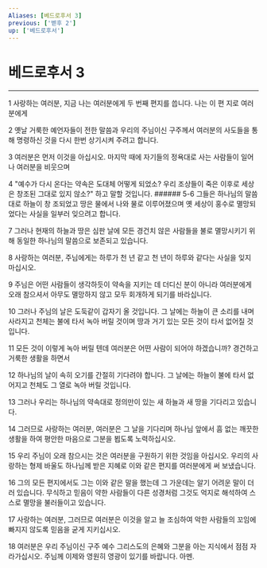 ```yaml
---
Aliases: [베드로후서 3]
previous: ['벧후 2']
up: ['베드로후서']
---
```

# 베드로후서 3

***


1 사랑하는 여러분, 지금 나는 여러분에게 두 번째 편지를 씁니다. 나는 이 편 지로 여러분에게 

2 옛날 거룩한 예언자들이 전한 말씀과 우리의 주님이신 구주께서 여러분의 사도들을 통해 명령하신 것을 다시 한번 상기시켜 주려고 합니다. 

3 여러분은 먼저 이것을 아십시오. 마지막 때에 자기들의 정욕대로 사는 사람들이 일어나 여러분을 비웃으며 

4 "예수가 다시 온다는 약속은 도대체 어떻게 되었소? 우리 조상들이 죽은 이후로 세상은 창조된 그대로 있지 않소?" 하고 말할 것입니다. ###### 5-6 그들은 하나님의 말씀대로 하늘이 창 조되었고 땅은 물에서 나와 물로 이루어졌으며 옛 세상이 홍수로 멸망되었다는 사실을 일부러 잊으려고 합니다. 

7 그러나 현재의 하늘과 땅은 심판 날에 모든 경건치 않은 사람들을 불로 멸망시키기 위해 동일한 하나님의 말씀으로 보존되고 있습니다. 

8 사랑하는 여러분, 주님에게는 하루가 천 년 같고 천 년이 하루와 같다는 사실을 잊지 마십시오. 

9 주님은 어떤 사람들이 생각하듯이 약속을 지키는 데 더디신 분이 아니라 여러분에게 오래 참으셔서 아무도 멸망하지 않고 모두 회개하게 되기를 바라십니다. 

10 그러나 주님의 날은 도둑같이 갑자기 올 것입니다. 그 날에는 하늘이 큰 소리를 내며 사라지고 천체는 불에 타서 녹아 버릴 것이며 땅과 거기 있는 모든 것이 타서 없어질 것입니다. 

11 모든 것이 이렇게 녹아 버릴 텐데 여러분은 어떤 사람이 되어야 하겠습니까? 경건하고 거룩한 생활을 하면서 

12 하나님의 날이 속히 오기를 간절히 기다려야 합니다. 그 날에는 하늘이 불에 타서 없어지고 천체도 그 열로 녹아 버릴 것입니다. 

13 그러나 우리는 하나님의 약속대로 정의만이 있는 새 하늘과 새 땅을 기다리고 있습니다. 

14 그러므로 사랑하는 여러분, 여러분은 그 날을 기다리며 하나님 앞에서 흠 없는 깨끗한 생활을 하여 평안한 마음으로 그분을 뵙도록 노력하십시오. 

15 우리 주님이 오래 참으시는 것은 여러분을 구원하기 위한 것임을 아십시오. 우리의 사랑하는 형제 바울도 하나님께 받은 지혜로 이와 같은 편지를 여러분에게 써 보냈습니다. 

16 그의 모든 편지에서도 그는 이와 같은 말을 했는데 그 가운데는 알기 어려운 말이 더러 있습니다. 무식하고 믿음이 약한 사람들이 다른 성경처럼 그것도 억지로 해석하여 스스로 멸망을 불러들이고 있습니다. 

17 사랑하는 여러분, 그러므로 여러분은 이것을 알고 늘 조심하여 악한 사람들의 꼬임에 빠지지 않도록 믿음을 굳게 지키십시오. 

18 여러분은 우리 주님이신 구주 예수 그리스도의 은혜와 그분을 아는 지식에서 점점 자라가십시오. 주님께 이제와 영원히 영광이 있기를 바랍니다. 아멘.
